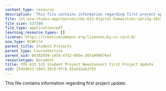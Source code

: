 ```yaml
---
content_type: resource
description: 'This file contains information regarding first project update. '
file: /ol-ocw-studio-app/courses/cms-633-digital-humanities-spring-2015/2545962328d335c69fc655a5d2ab3793_MITCMS_633S15_FirstUpdate.pdf
file_size: 537380
file_type: application/pdf
learning_resource_types: []
license: https://creativecommons.org/licenses/by-nc-sa/4.0/
ocw_type: OCWFile
parent_title: Student Projects
parent_type: CourseSection
parent_uid: b4302039-145d-4752-695e-307a998676ef
resourcetype: Document
title: CMS.633 S15 Student Project NewsConnect First Project Update
uid: 25459623-28d3-35c6-9fc6-55a5d2ab3793
---
```

This file contains information regarding first project update. 
